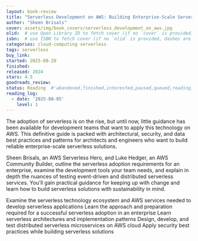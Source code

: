 ```yaml
---
layout: book-review
title: "Serverless Development on AWS: Building Enterprise-Scale Serverless Solutions"
author: "Sheen Brisals"
cover: assets/img/book_covers/serverless_development_on_aws.jpg
olid:  # use Open Library ID to fetch cover (if no `cover` is provided)
isbn:  # use ISBN to fetch cover (if no `olid` is provided, dashes are optional)
categories: cloud-computing serverless
tags: serverless
buy_link: 
started: 2025-08-20
finished: 
released: 2024
stars: 4.5
goodreads_review:
status: Reading  #'abandoned,finished,interested,paused,queued,reading,reread'
reading_log:
  - date: '2025-08-05'
    level: 1
---
```


The adoption of serverless is on the rise, but until now, little guidance has been available for development teams that want to apply this technology on AWS. This definitive guide is packed with architectural, security, and data best practices and patterns for architects and engineers who want to build reliable enterprise-scale serverless solutions.

Sheen Brisals, an AWS Serverless Hero, and Luke Hedger, an AWS Community Builder, outline the serverless adoption requirements for an enterprise, examine the development tools your team needs, and explain in depth the nuances of testing event-driven and distributed serverless services. You'll gain practical guidance for keeping up with change and learn how to build serverless solutions with sustainability in mind.

Examine the serverless technology ecosystem and AWS services needed to develop serverless applications
Learn the approach and preparation required for a successful serverless adoption in an enterprise
Learn serverless architectures and implementation patterns
Design, develop, and test distributed serverless microservices on AWS cloud
Apply security best practices while building serverless solutions